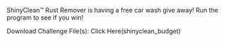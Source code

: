 ShinyClean™ Rust Remover is having a free car wash give away! Run the program to see if you win!

Download Challenge File(s): Click Here(shinyclean_budget)